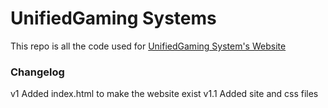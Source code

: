 # UnifiedGaming Systems

This repo is all the code used for [UnifiedGaming System's Website](https://unifiedgaming-systems.mazeymoos.com)

### Changelog
v1 Added index.html to make the website exist
v1.1 Added site and css files

